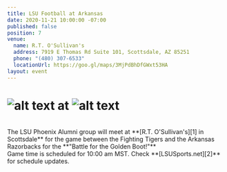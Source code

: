 ```yaml
---
title: LSU Football at Arkansas
date: 2020-11-21 10:00:00 -07:00
published: false
position: 7
venue:
  name: R.T. O'Sullivan's
  address: 7919 E Thomas Rd Suite 101, Scottsdale, AZ 85251
  phone: "(480) 307-6533"
  locationUrl: https://goo.gl/maps/3MjPdBhDfGWxt53HA
layout: event
---
```


# ![alt text](https://lsu-phoenix-alumni.github.io/assets/img/LSUTigers.png "LSU Fighting Tigers") at ![alt text](https://lsu-phoenix-alumni.github.io/assets/img/ArkansasRazorbacks.png "Arkansas Razorbacks")  
<br>
The LSU Phoenix Alumni group will meet at **[R.T. O'Sullivan's][1] in Scottsdale** for the game between the Fighting Tigers and the Arkansas Razorbacks for the **"Battle for the Golden Boot!"**  
<br>
Game time is scheduled for 10:00 am MST.  Check **[LSUSports.net][2]** for schedule updates.  

[1]: https://scottsdale.rtosullivans.com/ "RTO Scottsdale website"
[2]: http://www.lsusports.net/SportSelect.dbml?SPID=2164&SPSID=27811&DB_OEM_ID=5200&_ga=2.61742444.1994479276.1565745145-1475237789.1565745143 "THE OFFICIAL SITE OF LSU ATHLETICS"